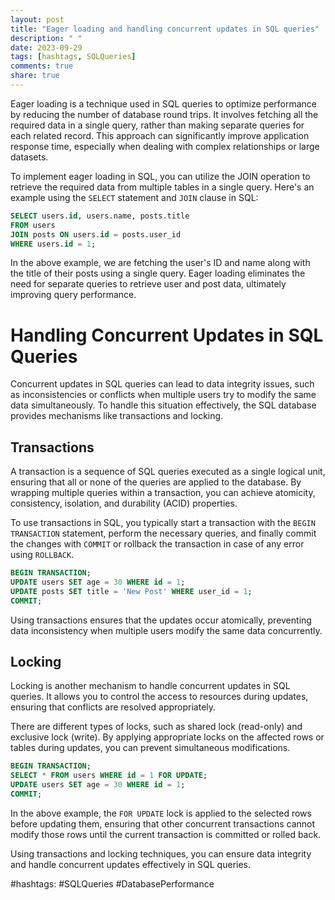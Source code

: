 ```yaml
---
layout: post
title: "Eager loading and handling concurrent updates in SQL queries"
description: " "
date: 2023-09-29
tags: [hashtags, SQLQueries]
comments: true
share: true
---
```


Eager loading is a technique used in SQL queries to optimize performance by reducing the number of database round trips. It involves fetching all the required data in a single query, rather than making separate queries for each related record. This approach can significantly improve application response time, especially when dealing with complex relationships or large datasets.

To implement eager loading in SQL, you can utilize the JOIN operation to retrieve the required data from multiple tables in a single query. Here's an example using the `SELECT` statement and `JOIN` clause in SQL:

```sql
SELECT users.id, users.name, posts.title
FROM users
JOIN posts ON users.id = posts.user_id
WHERE users.id = 1;
```

In the above example, we are fetching the user's ID and name along with the title of their posts using a single query. Eager loading eliminates the need for separate queries to retrieve user and post data, ultimately improving query performance.

# Handling Concurrent Updates in SQL Queries

Concurrent updates in SQL queries can lead to data integrity issues, such as inconsistencies or conflicts when multiple users try to modify the same data simultaneously. To handle this situation effectively, the SQL database provides mechanisms like transactions and locking.

## Transactions
A transaction is a sequence of SQL queries executed as a single logical unit, ensuring that all or none of the queries are applied to the database. By wrapping multiple queries within a transaction, you can achieve atomicity, consistency, isolation, and durability (ACID) properties.

To use transactions in SQL, you typically start a transaction with the `BEGIN TRANSACTION` statement, perform the necessary queries, and finally commit the changes with `COMMIT` or rollback the transaction in case of any error using `ROLLBACK`.

```sql
BEGIN TRANSACTION;
UPDATE users SET age = 30 WHERE id = 1;
UPDATE posts SET title = 'New Post' WHERE user_id = 1;
COMMIT;
```

Using transactions ensures that the updates occur atomically, preventing data inconsistency when multiple users modify the same data concurrently.

## Locking
Locking is another mechanism to handle concurrent updates in SQL queries. It allows you to control the access to resources during updates, ensuring that conflicts are resolved appropriately.

There are different types of locks, such as shared lock (read-only) and exclusive lock (write). By applying appropriate locks on the affected rows or tables during updates, you can prevent simultaneous modifications.

```sql
BEGIN TRANSACTION;
SELECT * FROM users WHERE id = 1 FOR UPDATE;
UPDATE users SET age = 30 WHERE id = 1;
COMMIT;
```

In the above example, the `FOR UPDATE` lock is applied to the selected rows before updating them, ensuring that other concurrent transactions cannot modify those rows until the current transaction is committed or rolled back.

Using transactions and locking techniques, you can ensure data integrity and handle concurrent updates effectively in SQL queries.

#hashtags: #SQLQueries #DatabasePerformance